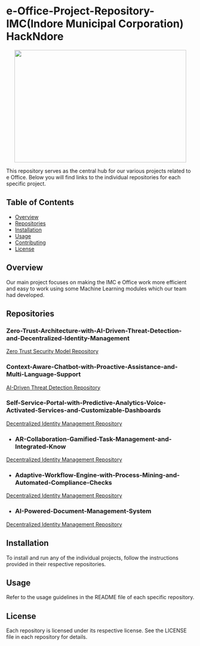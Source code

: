 # e-Office-Project-Repository- IMC(Indore Municipal Corporation) HackNdore

<p align="center">
  <img width="460" height="300" src="https://github.com/user-attachments/assets/a3b1543e-0eb5-4fd2-8280-9fd3342d650b"
>
</p>



This repository serves as the central hub for our various projects related to e Office. Below you will find links to the individual repositories for each specific project.

## Table of Contents
- [Overview](#overview)
- [Repositories](#repositories)
- [Installation](#installation)
- [Usage](#usage)
- [Contributing](#contributing)
- [License](#license)

## Overview
Our main project focuses on making the IMC e Office work more efficient and easy to work using some Machine  Learning modules which our team had developed.

## Repositories
### Zero-Trust-Architecture-with-AI-Driven-Threat-Detection-and-Decentralized-Identity-Management
[Zero Trust Security Model Repository](https://github.com/Sid1018/Zero-Trust-Architecture-with-AI-Driven-Threat-Detection-and-Decentralized-Identity-Management.git)


### Context-Aware-Chatbot-with-Proactive-Assistance-and-Multi-Language-Support
[AI-Driven Threat Detection Repository](https://github.com/Sid1018/Context-Aware-Chatbot-with-Proactive-Assistance-and-Multi-Language-Support.git)

### Self-Service-Portal-with-Predictive-Analytics-Voice-Activated-Services-and-Customizable-Dashboards
[Decentralized Identity Management Repository](https://github.com/Sid1018/Self-Service-Portal-with-Predictive-Analytics-Voice-Activated-Services-and-Customizable-Dashboards.git)

  
- ### AR-Collaboration-Gamified-Task-Management-and-Integrated-Know
[Decentralized Identity Management Repository](https://github.com/Sid1018/AR-Collaboration-Gamified-Task-Management-and-Integrated-Knowledge-Base.git)


- ### Adaptive-Workflow-Engine-with-Process-Mining-and-Automated-Compliance-Checks
[Decentralized Identity Management Repository](https://github.com/Sid1018/Adaptive-Workflow-Engine-with-Process-Mining-and-Automated-Compliance-Checks.git)


- ### AI-Powered-Document-Management-System
[Decentralized Identity Management Repository](https://github.com/Sid1018/AI-Powered-Document-Management-System.git)




## Installation
To install and run any of the individual projects, follow the instructions provided in their respective repositories.

## Usage
Refer to the usage guidelines in the README file of each specific repository.


## License
Each repository is licensed under its respective license. See the LICENSE file in each repository for details.
